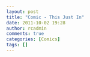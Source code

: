```yaml
---
layout: post
title: "Comic - This Just In"
date: 2011-10-02 19:28
author: rcadmin
comments: true
categories: [Comics]
tags: []
---
```

<a href="http://bitsmack.com/comics/2011/10/02/comic-this-just-in/"><img src="http://dl.bitsmack.com/uploads/2011/10/20111002.jpg" alt="" title="to be continued..."  class="alignnone size-full wp-image-2277" /></a>
